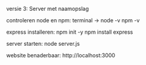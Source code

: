 versie 3: Server met naamopslag

controleren node en npm: terminal ->  node -v  npm -v

express installeren:                  npm init -y
                                      npm install express

server starten:                       node server.js

website benaderbaar:                  http://localhost:3000
